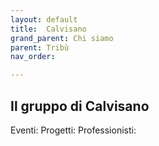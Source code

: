 ```yaml
---
layout: default
title:  Calvisano
grand_parent: Chi siamo
parent: Tribù
nav_order: 

---
```


## Il gruppo di Calvisano 

Eventi: Progetti: Professionisti:

